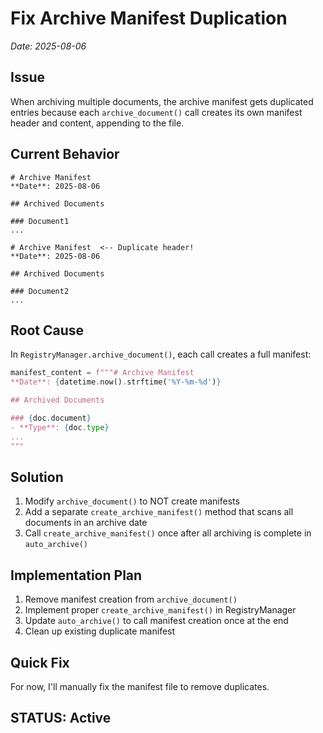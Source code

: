 # Fix Archive Manifest Duplication
*Date: 2025-08-06*

## Issue
When archiving multiple documents, the archive manifest gets duplicated entries because each `archive_document()` call creates its own manifest header and content, appending to the file.

## Current Behavior
```
# Archive Manifest
**Date**: 2025-08-06

## Archived Documents

### Document1
...

# Archive Manifest  <-- Duplicate header!
**Date**: 2025-08-06

## Archived Documents

### Document2
...
```

## Root Cause
In `RegistryManager.archive_document()`, each call creates a full manifest:
```python
manifest_content = f"""# Archive Manifest
**Date**: {datetime.now().strftime('%Y-%m-%d')}

## Archived Documents

### {doc.document}
- **Type**: {doc.type}
...
"""
```

## Solution
1. Modify `archive_document()` to NOT create manifests
2. Add a separate `create_archive_manifest()` method that scans all documents in an archive date
3. Call `create_archive_manifest()` once after all archiving is complete in `auto_archive()`

## Implementation Plan
1. Remove manifest creation from `archive_document()`
2. Implement proper `create_archive_manifest()` in RegistryManager
3. Update `auto_archive()` to call manifest creation once at the end
4. Clean up existing duplicate manifest

## Quick Fix
For now, I'll manually fix the manifest file to remove duplicates.

## STATUS: Active
